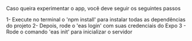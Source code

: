 Caso queira experimentar o app, você deve seguir os seguintes passos

1- Execute no terminal o 'npm install' para instalar todas as dependências do projeto
2- Depois, rode o 'eas login' com suas credenciais do Expo
3 - Rode o comando 'eas init' para inicializar o servidor
